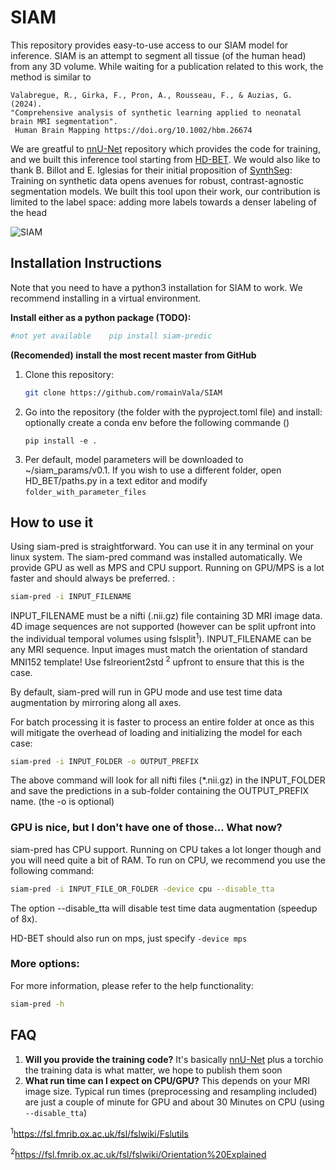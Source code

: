 # SIAM 

This repository provides easy-to-use access to our SIAM model for inference.
SIAM is an attempt to segment all tissue (of the human head) from any 3D volume.
While waiting for a publication related to this work, the method is similar to

    Valabregue, R., Girka, F., Pron, A., Rousseau, F., & Auzias, G. (2024).  
    "Comprehensive analysis of synthetic learning applied to neonatal brain MRI segmentation".
     Human Brain Mapping https://doi.org/10.1002/hbm.26674

We are greatful to [nnU-Net](https://github.com/MIC-DKFZ/nnUNet) repository which provides the code for training, and we built this inference tool
starting from [HD-BET](https://github.com/MIC-DKFZ/HD-BET). 
We would also like to thank B. Billot and E. Iglesias for their initial proposition of [SynthSeg](https://github.com/BBillot/SynthSeg):
Training on synthetic data opens avenues for robust, contrast-agnostic segmentation models.
We built this tool upon their work, our contribution is limited to the label space: adding more labels towards a denser
labeling of the head

![SIAM](https://github.com/user-attachments/assets/ef94239e-60fe-463c-94f3-88b85fced7d4)


## Installation Instructions

Note that you need to have a python3 installation for SIAM to work. 
We recommend installing in a virtual environment.

**Install either as a python package (TODO):**
```bash
#not yet available    pip install siam-predic
```

**(Recomended) install the most recent master from GitHub**
1. Clone this repository:
   ```bash
   git clone https://github.com/romainVala/SIAM
   ```
2. Go into the repository (the folder with the pyproject.toml file) and install:
   optionally create a conda env before the following commande ()
   ```
   pip install -e .
   ```
3. Per default, model parameters will be downloaded to ~/siam_params/v0.1. If you
   wish to use a different folder, open HD_BET/paths.py in a text editor and
   modify `folder_with_parameter_files`

## How to use it

Using siam-pred is straightforward. You can use it in any terminal on your linux
system. The siam-pred command was installed automatically. We provide GPU as well
as MPS and CPU support. Running on GPU/MPS is a lot faster and should always be
preferred. :

```bash
siam-pred -i INPUT_FILENAME 
```

INPUT_FILENAME must be a nifti (.nii.gz) file containing 3D MRI image data. 4D
image sequences are not supported (however can be split upfront into the
individual temporal volumes using fslsplit<sup>1</sup>). INPUT_FILENAME can be
any MRI sequence. 
Input images must match the orientation of standard MNI152
template! Use fslreorient2std <sup>2</sup> upfront to ensure that this is the
case.

By default, siam-pred will run in GPU mode and use test time data
augmentation by mirroring along all axes.

For batch processing it is faster to process an entire folder at once as this
will mitigate the overhead of loading and initializing the model for each case:

```bash
siam-pred -i INPUT_FOLDER -o OUTPUT_PREFIX
```

The above command will look for all nifti files (\*.nii.gz) in the INPUT_FOLDER
and save the predictions in a sub-folder containing the OUTPUT_PREFIX name.
(the -o is optional)

### GPU is nice, but I don't have one of those... What now?

siam-pred has CPU support. Running on CPU takes a lot longer though and you will
need quite a bit of RAM. To run on CPU, we recommend you use the following
command:

```bash
siam-pred -i INPUT_FILE_OR_FOLDER -device cpu --disable_tta
```

The option --disable_tta will disable test time data augmentation
(speedup of 8x).

HD-BET should also run on mps, just specify `-device mps`

### More options:

For more information, please refer to the help functionality:

```bash
siam-pred -h
```

## FAQ
1. **Will you provide the training code?** It's basically 
[nnU-Net](https://github.com/MIC-DKFZ/nnUNet) plus a torchio the training data is what matter, we hope to publish them soon
2. **What run time can I expect on CPU/GPU?** This depends on your MRI image
   size. Typical run times (preprocessing and resampling
   included) are just a couple of minute for GPU and about 30 Minutes on CPU
   (using `--disable_tta`)

<sup>1</sup>https://fsl.fmrib.ox.ac.uk/fsl/fslwiki/Fslutils

<sup>2</sup>https://fsl.fmrib.ox.ac.uk/fsl/fslwiki/Orientation%20Explained
